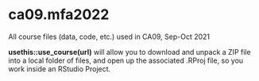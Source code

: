 # ca09.mfa2022

All course files (data, code, etc.) used in CA09, Sep-Oct 2021

**usethis::use_course(url)** will allow you to download and unpack a ZIP file into a local folder of files, and open up the associated .RProj file, so you work inside an RStudio Project.
